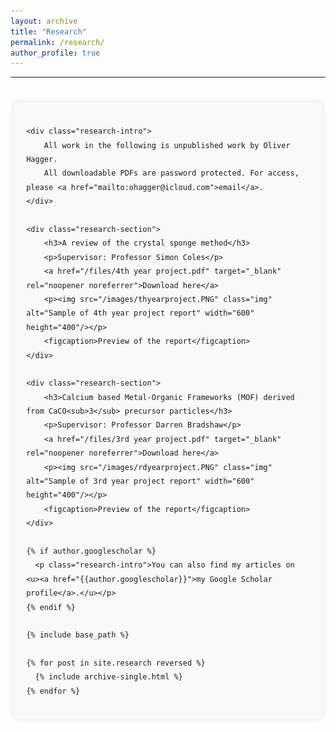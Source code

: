```yaml
---
layout: archive
title: "Research"
permalink: /research/
author_profile: true
---
```

<hr>

<html lang="en">
<head>
    <meta charset="UTF-8">
    <meta name="viewport" content="width=device-width, initial-scale=1.0">
    <title>Research</title>
    <style>
        .research-container {
            width: 90%;
            margin: 40px auto;
            font-family: Arial, sans-serif;
            line-height: 1.6;
            background-color: #f9f9f9;
            padding: 20px;
            border-radius: 8px;
            box-shadow: 0 0 10px rgba(0, 0, 0, 0.1);
        }
        .research-container hr {
            border: 1px solid #ddd;
            margin: 40px 0;
        }
        .research-intro {
            margin-bottom: 40px;
            font-size: 16px;
            color: #333;
        }
        .research-intro a {
            color: #0073e6;
            text-decoration: none;
            font-weight: bold;
        }
        .research-intro a:hover {
            text-decoration: underline;
        }
        .research-section {
            margin-bottom: 40px;
        }
        .research-section h3 {
            font-size: 24px;
            margin-bottom: 10px;
            color: #222;
            text-decoration: underline;
        }
        .research-section p {
            margin-bottom: 10px;
            font-size: 18px;
            color: #555;
        }
        .research-section a {
            color: #0073e6;
            text-decoration: none;
            font-weight: bold;
            display: inline-block;
            margin-bottom: 20px;
        }
        .research-section a:hover {
            text-decoration: underline;
        }
        .research-section img {
            display: block;
            margin: 0 auto;
            border: 1px solid #000;
            border-radius: 8px;
        }
        .research-section figcaption {
            text-align: center;
            margin-top: 10px;
            font-size: 14px;
            color: #777;
        }
    </style>
</head>
<body>

<div class="research-container">
    

    <div class="research-intro">
        All work in the following is unpublished work by Oliver Hagger. 
        All downloadable PDFs are password protected. For access, please <a href="mailto:ohagger@icloud.com">email</a>.
    </div>

    <div class="research-section">
        <h3>A review of the crystal sponge method</h3>
        <p>Supervisor: Professor Simon Coles</p>
        <a href="/files/4th year project.pdf" target="_blank" rel="noopener noreferrer">Download here</a>
        <p><img src="/images/thyearproject.PNG" class="img" alt="Sample of 4th year project report" width="600" height="400"/></p>
        <figcaption>Preview of the report</figcaption>
    </div>

    <div class="research-section">
        <h3>Calcium based Metal-Organic Frameworks (MOF) derived from CaCO<sub>3</sub> precursor particles</h3>
        <p>Supervisor: Professor Darren Bradshaw</p>
        <a href="/files/3rd year project.pdf" target="_blank" rel="noopener noreferrer">Download here</a>
        <p><img src="/images/rdyearproject.PNG" class="img" alt="Sample of 3rd year project report" width="600" height="400"/></p>
        <figcaption>Preview of the report</figcaption>
    </div>

    {% if author.googlescholar %}
      <p class="research-intro">You can also find my articles on <u><a href="{{author.googlescholar}}">my Google Scholar profile</a>.</u></p>
    {% endif %}

    {% include base_path %}

    {% for post in site.research reversed %}
      {% include archive-single.html %}
    {% endfor %}

</div>

</body>
</html>

<!-- 
All work in the following is unpublished work by Oliver Hagger. 
All downloadable pdfs are password protected. For access, please <a href="mailto:ohagger@icloud.com">email</a>


<h3>A review of the crystal sponge method</h3>
<p>Supervisor: Professor Simon Coles</p>

<a href="/files/4th year project.pdf" target="_blank" rel="noopener noreferrer">Download here</a>


<p align="center"><img src="/images/thyearproject.PNG" class="img" alt="Sample of 4th year project report" width="600" height="400" style='border:1px solid #000000;'/></p>
<figcaption>Preview of the report</figcaption>




<h3>Calcium based Metal-Organic Frameworks (MOF) derived from CaCO3 precursor particles</h3>
<p>Supervisor: Professor Darren Bradshaw</p>

<a href="/files/3rd year project.pdf" target="_blank" rel="noopener noreferrer">Download here</a>

<p align="center"><img src="/images/rdyearproject.PNG" class="img" alt="Sample of 3rd year project report" width="600" height="400" style='border:1px solid #000000'/></p>
<figcaption>Preview of the report</figcaption>





{% if author.googlescholar %}
  You can also find my articles on <u><a href="{{author.googlescholar}}">my Google Scholar profile</a>.</u>
{% endif %}

{% include base_path %}

{% for post in site.research reversed %}
  {% include archive-single.html %}
{% endfor %} -->